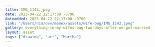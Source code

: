 ```yaml
---
title: IMG_1143.jpeg
date: 2023-04-22 22:17:08 -0700
dateadded: 2023-04-22 22:17:08 -0700
link: "/Users/nim/dev/memex/assets/wife-bag/IMG_1143.jpeg"
gallery: everything-in-my-wifes-bag-two-days-after-we-got-married
layout: asset
tags: ["drawing", "art", "Martha"]
--- 
```

